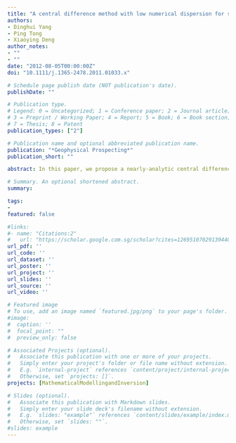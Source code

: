 ```yaml
---
title: "A central difference method with low numerical dispersion for solving the scalar wave equation"
authors:
- Dinghui Yang
- Ping Tong
- Xiaoying Deng
author_notes:
- ""
- ""
date: "2012-08-05T00:00:00Z"
doi: "10.1111/j.1365-2478.2011.01033.x"

# Schedule page publish date (NOT publication's date).
publishDate: ""

# Publication type.
# Legend: 0 = Uncategorized; 1 = Conference paper; 2 = Journal article;
# 3 = Preprint / Working Paper; 4 = Report; 5 = Book; 6 = Book section;
# 7 = Thesis; 8 = Patent
publication_types: ["2"]

# Publication name and optional abbreviated publication name.
publication: "*Geophysical Prospecting*"
publication_short: ""

abstract: In this paper, we propose a nearly‐analytic central difference method, which is an improved version of the central difference method. The new method is fourth‐order accurate with respect to both space and time but uses only three grid points in spatial directions. The stability criteria and numerical dispersion for the new scheme are analysed in detail. We also apply the nearly‐analytic central difference method to 1D and 2D cases to compute synthetic seismograms. For comparison, the fourth‐order Lax‐Wendroff correction scheme and the fourth‐order staggered‐grid finite‐difference method are used to model acoustic wavefields. Numerical results indicate that the nearly‐analytic central difference method can be used to solve large‐scale problems because it effectively suppresses numerical dispersion caused by discretizing the scalar wave equation when too coarse grids are used. Meanwhile, numerical results show that the minimum sampling rate of the nearly‐analytic central difference method is about 2.5 points per minimal wavelength for eliminating numerical dispersion, resulting that the nearly‐analytic central difference method can save greatly both computational costs and storage space as contrasted to other high‐order finite‐difference methods such as the fourth‐order Lax‐Wendroff correction scheme and the fourth‐order staggered‐grid finite‐difference method.

# Summary. An optional shortened abstract.
summary:

tags:
-
featured: false

#links:
#- name: "Citations:2"
#   url: "https://scholar.google.com.sg/scholar?cites=12695107029139440308&as_sdt=2005&sciodt=0,5&hl=en"
url_pdf: ''
url_code: ''
url_dataset: ''
url_poster: ''
url_project: ''
url_slides: ''
url_source: ''
url_video: ''

# Featured image
# To use, add an image named `featured.jpg/png` to your page's folder.
#image:
#  caption: ''
#  focal_point: ""
#  preview_only: false

# Associated Projects (optional).
#   Associate this publication with one or more of your projects.
#   Simply enter your project's folder or file name without extension.
#   E.g. `internal-project` references `content/project/internal-project/index.md`.
#   Otherwise, set `projects: []`.
projects: [MathematicalModellingandInversion]

# Slides (optional).
#   Associate this publication with Markdown slides.
#   Simply enter your slide deck's filename without extension.
#   E.g. `slides: "example"` references `content/slides/example/index.md`.
#   Otherwise, set `slides: ""`.
#slides: example
---
```


